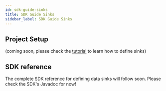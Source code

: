 ```yaml
---
id: sdk-guide-sinks
title: SDK Guide Sinks
sidebar_label: SDK Guide Sinks
---
```


## Project Setup
(coming soon, please check the [tutorial](tutorial-processors) to learn how to define sinks)

## SDK reference
The complete SDK reference for defining data sinks will follow soon. Please check the SDK's Javadoc for now!